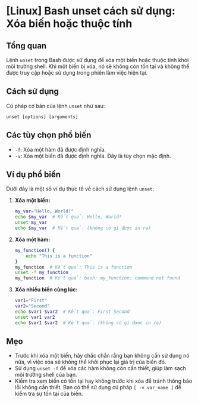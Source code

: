 # [Linux] Bash unset cách sử dụng: Xóa biến hoặc thuộc tính

## Tổng quan
Lệnh `unset` trong Bash được sử dụng để xóa một biến hoặc thuộc tính khỏi môi trường shell. Khi một biến bị xóa, nó sẽ không còn tồn tại và không thể được truy cập hoặc sử dụng trong phiên làm việc hiện tại.

## Cách sử dụng
Cú pháp cơ bản của lệnh `unset` như sau:

```
unset [options] [arguments]
```

## Các tùy chọn phổ biến
- `-f`: Xóa một hàm đã được định nghĩa.
- `-v`: Xóa một biến đã được định nghĩa. Đây là tùy chọn mặc định.

## Ví dụ phổ biến
Dưới đây là một số ví dụ thực tế về cách sử dụng lệnh `unset`:

1. **Xóa một biến:**
   ```bash
   my_var="Hello, World!"
   echo $my_var  # Kết quả: Hello, World!
   unset my_var
   echo $my_var  # Kết quả: (không có gì được in ra)
   ```

2. **Xóa một hàm:**
   ```bash
   my_function() {
       echo "This is a function"
   }
   my_function  # Kết quả: This is a function
   unset -f my_function
   my_function  # Kết quả: bash: my_function: command not found
   ```

3. **Xóa nhiều biến cùng lúc:**
   ```bash
   var1="First"
   var2="Second"
   echo $var1 $var2  # Kết quả: First Second
   unset var1 var2
   echo $var1 $var2  # Kết quả: (không có gì được in ra)
   ```

## Mẹo
- Trước khi xóa một biến, hãy chắc chắn rằng bạn không cần sử dụng nó nữa, vì việc xóa sẽ không thể khôi phục lại giá trị của biến đó.
- Sử dụng `unset -f` để xóa các hàm không còn cần thiết, giúp làm sạch môi trường shell của bạn.
- Kiểm tra xem biến có tồn tại hay không trước khi xóa để tránh thông báo lỗi không cần thiết. Bạn có thể sử dụng cú pháp `[ -v var_name ]` để kiểm tra sự tồn tại của biến.